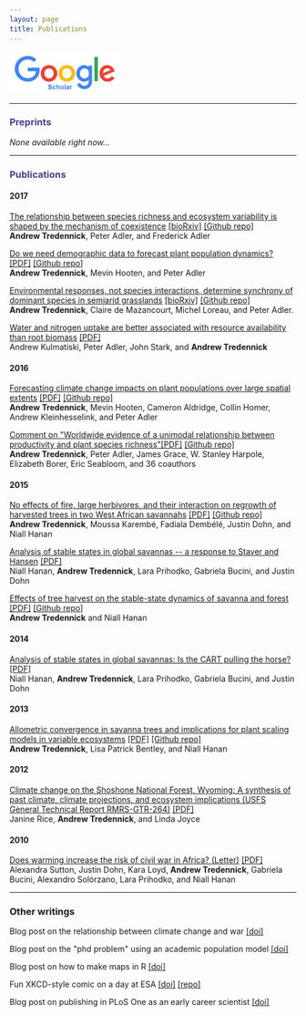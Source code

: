 ```yaml
---
layout: page
title: Publications
---
```


[![Google Scholar](./Google_Scholar_logo_2015.jpg)](https://scholar.google.com/citations?user=QGPaeccAAAAJ&hl=en)

--------------------------------------------

### <span style="color:DarkSlateBlue">Preprints</span>

*None available right now...*


--------------------------------------------

###  <span style="color:DarkSlateBlue">Publications</span>

#### 2017
[The relationship between species richness and ecosystem variability is shaped by the mechanism of coexistence](http://onlinelibrary.wiley.com/doi/10.1111/ele.12793/full)
[[bioRxiv]](http://biorxiv.org/content/early/2017/03/31/098384)
[[Github repo]](https://github.com/atredennick/Coexistence-Stability)  
**Andrew Tredennick**, Peter Adler, and Frederick Adler

[Do we need demographic data to forecast plant population dynamics?](http://onlinelibrary.wiley.com/doi/10.1111/2041-210X.12686/full) [[PDF]](../pdfs/Tredennick_etal_MEE_2017.pdf)
[[Github repo]](https://github.com/atredennick/MicroMesoForecast)  
**Andrew Tredennick**, Mevin Hooten, and Peter Adler

[Environmental responses, not species interactions, determine synchrony of dominant species in semiarid grasslands](http://onlinelibrary.wiley.com/doi/10.1002/ecy.1757/full) [[bioRxiv]](http://biorxiv.org/content/early/2016/11/22/047480) [[Github repo]](https://github.com/atredennick/community_synchrony)  
**Andrew Tredennick**, Claire de Mazancourt, Michel Loreau, and Peter Adler.

[Water and nitrogen uptake are better associated with resource availability than root biomass](http://onlinelibrary.wiley.com/doi/10.1002/ecs2.1738/full) [[PDF]](../pdfs/Kulmatiski_et_al-2017-Ecosphere.pdf)  
Andrew Kulmatiski, Peter Adler, John Stark, and **Andrew Tredennick**

#### 2016
[Forecasting climate change impacts on plant populations over large spatial extents](http://onlinelibrary.wiley.com/doi/10.1002/ecs2.1525/full) [[PDF]](../pdfs/Tredennick_etal_Ecosphere_2016.pdf)
[[Github repo]](https://github.com/atredennick/sageAbundance)  
**Andrew Tredennick**, Mevin Hooten, Cameron Aldridge, Collin Homer, Andrew Kleinhesselink, and Peter Adler

[Comment on "Worldwide evidence of a unimodal relationship between productivity and plant species richness"](http://science.sciencemag.org/content/351/6272/457.1)[[PDF]](../pdfs/Tredennick_NutNet_SciComment.pdf) [[Github repo]](https://github.com/atredennick/prodDiv)  
**Andrew Tredennick**, Peter Adler, James Grace, W. Stanley Harpole, Elizabeth Borer, Eric Seabloom, and 36 coauthors

#### 2015
[No effects of fire, large herbivores, and their interaction on regrowth of harvested trees in two West African savannahs](http://onlinelibrary.wiley.com/doi/10.1111/aje.12238/abstract) [[PDF]](../pdfs/Tredennick_etal_AfrJEcol_2015.pdf) [[Github repo]](https://github.com/atredennick/HarvestExperiment)  
**Andrew Tredennick**, Moussa Karemb&eacute;, Fadiala Demb&eacute;l&eacute;, Justin Dohn, and Niall Hanan

[Analysis of stable states in global savannas -- a response to Staver and Hansen](http://onlinelibrary.wiley.com/doi/10.1111/geb.12321/full) [[PDF]](../pdfs/Hanan_etal_GEB_2015_Comment_on_Staver-Hansen.pdf)  
Niall Hanan, **Andrew Tredennick**, Lara Prihodko, Gabriela Bucini, and Justin Dohn

[Effects of tree harvest on the stable-state dynamics of savanna and forest](http://www.journals.uchicago.edu/doi/full/10.1086/680475) [[PDF]](../pdfs/TredennickHanan_AmNat2015.pdf) [[Github repo]](https://github.com/atredennick/HarvestTheory)  
**Andrew Tredennick** and Niall Hanan

#### 2014
[Analysis of stable states in global savannas: Is the CART pulling the horse?](http://onlinelibrary.wiley.com/doi/10.1111/geb.12122/abstract) [[PDF]](../pdfs/Hanan_etal_2014_GEB.pdf)  
Niall Hanan, **Andrew Tredennick**, Lara Prihodko, Gabriela Bucini, and Justin Dohn

#### 2013
[Allometric convergence in savanna trees and implications for plant scaling models in variable ecosystems](http://journals.plos.org/plosone/article?id=10.1371/journal.pone.0058241) [[PDF]](../pdfs/Tredennick_etal_PlosOne_2013.pdf) [[Github repo]](https://github.com/atredennick/-Git/tree/master/Savanna_Allometry)  
**Andrew Tredennick**, Lisa Patrick Bentley, and Niall Hanan

#### 2012
[Climate change on the Shoshone National Forest, Wyoming: A synthesis of past climate, climate projections, and ecosystem implications (USFS General Technical Report RMRS-GTR-264)](http://www.fs.fed.us/rm/pubs/rmrs_gtr264) [[PDF]](../pdfs/Rice_etal_GTR_2012.pdf)  
Janine Rice, **Andrew Tredennick**, and Linda Joyce

#### 2010
[Does warming increase the risk of civil war in Africa? (Letter)](http://www.pnas.org/content/107/25/E102.full) [[PDF]](../pdfs/Sutton_etal_PNAS_2010.pdf)  
Alexandra Sutton, Justin Dohn, Kara Loyd, **Andrew Tredennick**, Gabriela Bucini, Alexandro Sol&oacute;rzano, Lara Prihodko, and Niall Hanan


<!---
Kulmatiski, A., P.B. Adler, J.M. Stark, and **A.T. Tredennick**. (2017). Water and nitrogen uptake are better associated with resource availability than root biomass. *Ecosphere* 8(3):e01738.
[[doi]](http://onlinelibrary.wiley.com/doi/10.1002/ecs2.1738/full)
[[pdf]](../pdfs/Kulmatiski_et_al-2017-Ecosphere.pdf)

**Tredennick, A.T.**, M.B. Hooten, and P.B. Adler. (2016). Do we need demographic data to forecast plant population dynamics? *Methods in Ecology and Evolution*, Early View (online). [[repo]](https://github.com/atredennick/MicroMesoForecast)
[[figshare]](https://figshare.com/articles/MicroMesoForecast/4007520)
[[bioRxiv]](http://biorxiv.org/content/early/2016/10/17/025742)
[[doi]](http://onlinelibrary.wiley.com/doi/10.1111/2041-210X.12686/full)
[[pdf]](../pdfs/Tredennick_etal_MEE_2017.pdf)

**Tredennick, A.T.**, M.B. Hooten, C.L. Aldridge, C. Homer, A. Kleinhesselink, and P.B. Adler. (2016). Forecasting climate change impacts on plant populations over large spatial extents. *Ecosphere* 7(10):e01525. [[repo]](https://github.com/atredennick/sageAbundance) [[figshare]](http://figshare.com/articles/sageAbundance/3485237)
[[doi]](http://onlinelibrary.wiley.com/doi/10.1002/ecs2.1525/full)
[[pdf]](../pdfs/Tredennick_etal_Ecosphere_2016.pdf)

**Tredennick, A.T.**, P.B. Adler, J.B. Grace, W.S. Harpole, E.T. Borer, E.W. Seabloom, and 36 coauthors. (2016). Comment on "Worldwide evidence of a unimodal relationship between productivity and plant species richness". *Science* 35(6272):457a-457c. [[doi]](http://science.sciencemag.org/content/351/6272/457.1) [[pdf]](../pdfs/Tredennick_NutNet_SciComment.pdf) [[repo]](https://github.com/atredennick/prodDiv)

**Tredennick, A.T.**, M. Karemb&eacute;, F. Demb&eacute;l&eacute;, J.D. Dohn, and N.P. Hanan. (2015). No effects of fire, large herbivores, and their interaction on regrowth of harvested trees in two West African savannahs. *African Journal of Ecology* 53(4):487-495. [[doi]](http://onlinelibrary.wiley.com/doi/10.1111/aje.12238/abstract)
[[peerJ preprint]](https://peerj.com/preprints/718.pdf)
[[pdf]](../pdfs/Tredennick_etal_AfrJEcol_2015.pdf)
[[repo]](https://github.com/atredennick/HarvestExperiment)

Hanan, N.P., **A.T. Tredennick**, L. Prihodko, G. Bucini, and J.D. Dohn. (2015). Analysis of stable states in global savannas -- a response to Staver and Hansen. *Global Ecology and Biogeography* 24(8):988-989. 
[[doi]](http://onlinelibrary.wiley.com/doi/10.1111/geb.12321/full)
[[pdf]](../pdfs/Hanan_etal_GEB_2015_Comment_on_Staver-Hansen.pdf)

**Tredennick, A.T.** and N.P. Hanan. (2015). Effects of tree harvest on the stable-state dynamics of savanna and forest. *The American Naturalist* 185(5):E153-E165. [[doi]](http://www.jstor.org/stable/10.1086/680475?seq=1#page_scan_tab_contents) [[pdf]](../pdfs/TredennickHanan_AmNat2015.pdf) [[repo]](https://github.com/atredennick/HarvestTheory)

Hanan, N.P., **A.T. Tredennick**, L. Prihodko, G. Bucini, and J.D. Dohn. (2014). Analysis of stable states in global savannas: Is the CART pulling the horse? *Global Ecology and Biogeography* 23(3):259-263. [[doi]](http://onlinelibrary.wiley.com/doi/10.1111/geb.12122/abstract) [[pdf]](../pdfs/Hanan_etal_2014_GEB.pdf)

**Tredennick, A.T.**, L.P. Bentley, and N.P. Hanan. (2013). Allometric convergence in savanna trees and implications for plant scaling modesl in variable ecosystems. *PLoS One* 8(3):e58241. [[doi]](http://journals.plos.org/plosone/article?id=10.1371/journal.pone.0058241) [[pdf]](../pdfs/Tredennick_etal_PlosOne_2013.pdf) [[repo]](https://github.com/atredennick/-Git/tree/master/Savanna_Allometry)

Rice, J., **A.T. Tredennick**, and L. Joyce. (2012). Climate change on the Shoshone National Forest, Wyoming: A synthesis of past climate, climate projections, and ecosystem implications. USFS General Technical Report RMRS-GTR-264. 
[[doi]](http://www.fs.fed.us/rm/pubs/rmrs_gtr264) 
[[pdf]](../pdfs/Rice_etal_GTR_2012.pdf)

Sutton, A.E., J. Dohn, K. Loyd, **A.T. Tredennick**, G. Bucini, A. Solorzano, L. Prihodko, and N.P Hanan. (2009). Does warming increase the risk of civil war in Africa? (Letter) *Proceedings of the National Academy of Sciences 107(25):E102. [[doi]](http://www.pnas.org/content/107/25/E102.full) 
[[pdf]](../pdfs/Sutton_etal_PNAS_2010.pdf)
---->

--------------------------------------------

### Other writings

Blog post on the relationship between climate change and war [[doi]](http://nrelscience.org/2013/09/10/correlations-between-climate-and-conflict-are-intrigueing-but-contain-little-information/)

Blog post on the "phd problem" using an academic population model [[doi]](http://nrelscience.org/2013/07/24/an-academic-population-model-to-distill-the-phd-problem/)

Blog post on how to make maps in R [[doi]](http://nrelscience.org/2013/05/30/this-is-how-i-did-it-mapping-in-r-with-ggplot2/)

Fun XKCD-style comic on a day at ESA [[doi]](http://nrelscience.org/2013/08/13/student-liveliness-throughout-a-typical-day-at-esa/) [[repo]](https://github.com/atredennick/ESA-Timeline--xkcd-)

Blog post on publishing in PLoS One as an early career scientist [[doi]](https://earlycareerecologists.wordpress.com/2013/03/21/why-i-published-in-plos-one-and-why-i-probably-wont-again-for-awhile/)

